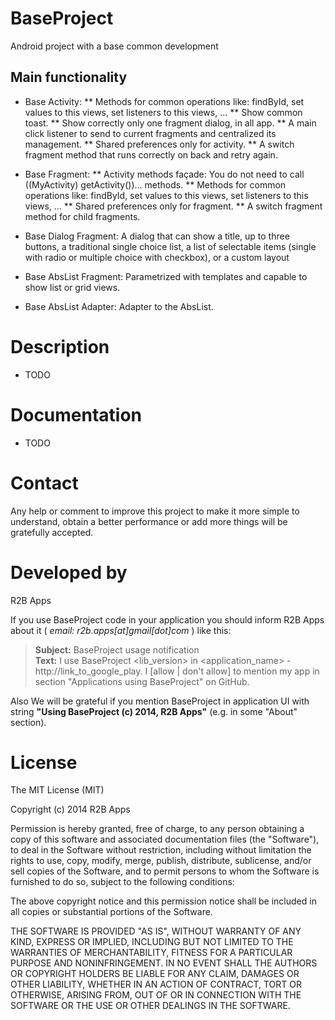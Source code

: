 BaseProject
===========

Android project with a base common development



Main functionality
------------------
* Base Activity:
** Methods for common operations like: findById, set values to this views, set listeners 
to this views, ... 
** Show common toast.
** Show correctly only one fragment dialog, in all app.
** A main click listener to send to current fragments and centralized its management.
** Shared preferences only for activity.
** A switch fragment method that runs correctly on back and retry again.

* Base Fragment:
** Activity methods façade: You do not need to call ((MyActivity) getActivity())... methods.
** Methods for common operations like: findById, set values to this views, set listeners 
to this views, ... 
** Shared preferences only for fragment.
** A switch fragment method for child fragments.

* Base Dialog Fragment: A dialog that can show a title, up to three buttons, a traditional 
single choice list, a list of selectable items (single with radio or multiple choice with 
checkbox), or a custom layout

* Base AbsList Fragment: Parametrized with templates and capable to show list or grid views.
* Base AbsList Adapter: Adapter to the AbsList.



Description
===========
- TODO



Documentation
=============
- TODO



Contact
=======
Any help or comment to improve this project to make it more simple to understand, 
obtain a better performance or add more things will be gratefully accepted.



Developed by
============
R2B Apps

If you use BaseProject code in your application you should inform R2B Apps about it ( *email: r2b.apps[at]gmail[dot]com* ) like this:
> **Subject:** BaseProject usage notification<br />
> **Text:** I use BaseProject &lt;lib_version> in &lt;application_name> - http://link_to_google_play.
> I [allow | don't allow] to mention my app in section "Applications using BaseProject" on GitHub.

Also We will be grateful if you mention BaseProject in application UI with string **"Using BaseProject (c) 2014, R2B Apps"** (e.g. in some "About" section).



License
=======
The MIT License (MIT)

Copyright (c) 2014 R2B Apps

Permission is hereby granted, free of charge, to any person obtaining a copy
of this software and associated documentation files (the "Software"), to deal
in the Software without restriction, including without limitation the rights
to use, copy, modify, merge, publish, distribute, sublicense, and/or sell
copies of the Software, and to permit persons to whom the Software is
furnished to do so, subject to the following conditions:

The above copyright notice and this permission notice shall be included in all
copies or substantial portions of the Software.

THE SOFTWARE IS PROVIDED "AS IS", WITHOUT WARRANTY OF ANY KIND, EXPRESS OR
IMPLIED, INCLUDING BUT NOT LIMITED TO THE WARRANTIES OF MERCHANTABILITY,
FITNESS FOR A PARTICULAR PURPOSE AND NONINFRINGEMENT. IN NO EVENT SHALL THE
AUTHORS OR COPYRIGHT HOLDERS BE LIABLE FOR ANY CLAIM, DAMAGES OR OTHER
LIABILITY, WHETHER IN AN ACTION OF CONTRACT, TORT OR OTHERWISE, ARISING FROM,
OUT OF OR IN CONNECTION WITH THE SOFTWARE OR THE USE OR OTHER DEALINGS IN THE
SOFTWARE.
